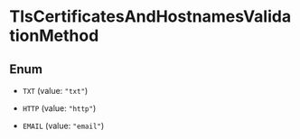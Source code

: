 

# TlsCertificatesAndHostnamesValidationMethod

## Enum


* `TXT` (value: `"txt"`)

* `HTTP` (value: `"http"`)

* `EMAIL` (value: `"email"`)



